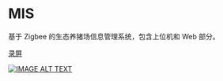 # MIS
基于 Zigbee 的生态养猪场信息管理系统，包含上位机和 Web 部分。

[录屏](https://github.com/Dudeping/MIS/tree/master/GISWinApp/App_Data/20180523_214609.mp4)

[![IMAGE ALT TEXT](http://img.youtube.com/vi/GzdKMVn8avo/0.jpg)](https://github.com/Dudeping/MIS/tree/master/GISWinApp/App_Data/20180523_214609.mp4 "CameraMaster")
